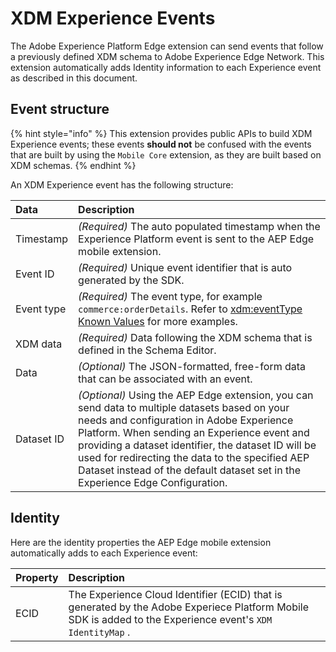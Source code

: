 # XDM Experience Events

The Adobe Experience Platform Edge extension can send events that follow a previously defined XDM schema to Adobe Experience Edge Network. This extension automatically adds Identity information to each Experience event as described in this document.

## Event structure

{% hint style="info" %}
This extension provides public APIs to build XDM Experience events; these events **should not** be confused with the events that are built by using the `Mobile Core` extension, as they are built based on XDM schemas.
{% endhint %}

An XDM Experience event has the following structure:

| Data | Description |
| :--- | :--- |
| Timestamp | _\(Required\)_ The auto populated timestamp when the Experience Platform event is sent to the AEP Edge mobile extension. |
| Event ID | _\(Required\)_ Unique event identifier that is auto generated by the SDK. |
| Event type | _\(Required\)_ The event type, for example `commerce:orderDetails`. Refer to [xdm:eventType Known Values](https://github.com/adobe/xdm/blob/master/docs/reference/classes/experienceevent.schema.md#xdmeventtype-known-values) for more examples. |
| XDM data | _\(Required\)_ Data following the XDM schema that is defined in the Schema Editor. |
| Data | _\(Optional\)_ The JSON-formatted, free-form data that can be associated with an event. |
| Dataset ID | _\(Optional\)_ Using the AEP Edge extension, you can send data to multiple datasets based on your needs and configuration in Adobe Experience Platform. When sending an Experience event and providing a dataset identifier, the dataset ID will be used for redirecting the data to the specified AEP Dataset instead of the default dataset set in the Experience Edge Configuration. |

## Identity

Here are the identity properties the AEP Edge mobile extension automatically adds to each Experience event:

| Property | Description |
| :--- | :--- |
| ECID | The Experience Cloud Identifier \(ECID\)  that is generated by the Adobe Experiece Platform Mobile SDK is added to the Experience event's `XDM IdentityMap` . |

